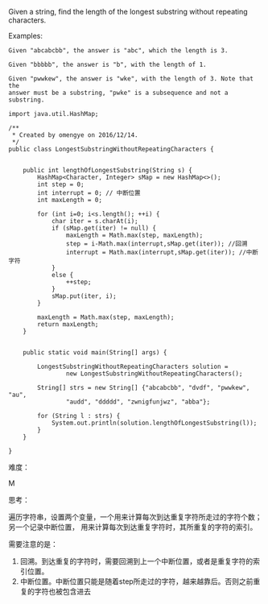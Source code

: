 Given a string, find the length of the longest substring without repeating characters.

Examples:
```
Given "abcabcbb", the answer is "abc", which the length is 3.

Given "bbbbb", the answer is "b", with the length of 1.

Given "pwwkew", the answer is "wke", with the length of 3. Note that the
answer must be a substring, "pwke" is a subsequence and not a substring.
```

```
import java.util.HashMap;

/**
 * Created by omengye on 2016/12/14.
 */
public class LongestSubstringWithoutRepeatingCharacters {


    public int lengthOfLongestSubstring(String s) {
        HashMap<Character, Integer> sMap = new HashMap<>();
        int step = 0;
        int interrupt = 0; // 中断位置
        int maxLength = 0;

        for (int i=0; i<s.length(); ++i) {
            char iter = s.charAt(i);
            if (sMap.get(iter) != null) {
                maxLength = Math.max(step, maxLength);
                step = i-Math.max(interrupt,sMap.get(iter)); //回溯
                interrupt = Math.max(interrupt,sMap.get(iter)); //中断字符
            }
            else {
                ++step;
            }
            sMap.put(iter, i);
        }

        maxLength = Math.max(step, maxLength);
        return maxLength;
    }


    public static void main(String[] args) {

        LongestSubstringWithoutRepeatingCharacters solution =
                new LongestSubstringWithoutRepeatingCharacters();

        String[] strs = new String[] {"abcabcbb", "dvdf", "pwwkew", "au",
                "audd", "ddddd", "zwnigfunjwz", "abba"};

        for (String l : strs) {
            System.out.println(solution.lengthOfLongestSubstring(l));
        }
    }

}
```

难度：

M

思考：

遍历字符串，设置两个变量，一个用来计算每次到达重复字符所走过的字符个数；另一个记录中断位置，
用来计算每次到达重复字符时，其所重复的字符的索引。

需要注意的是：

1. 回溯。到达重复的字符时，需要回溯到上一个中断位置，或者是重复字符的索引位置。
2. 中断位置。中断位置只能是随着step所走过的字符，越来越靠后。否则之前重复的字符也被包含进去

